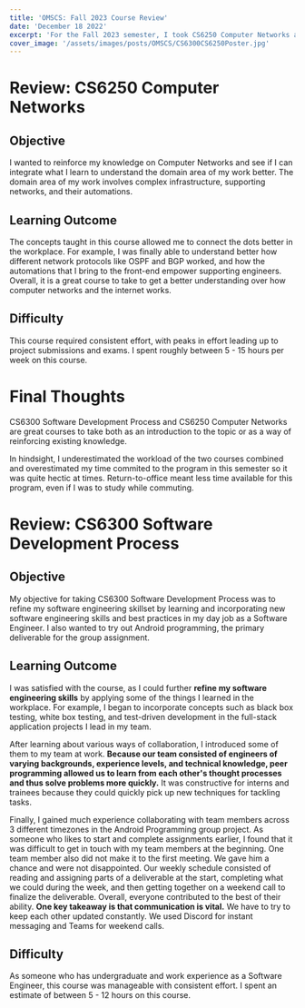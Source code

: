 ```yaml
---
title: 'OMSCS: Fall 2023 Course Review'
date: 'December 18 2022'
excerpt: 'For the Fall 2023 semester, I took CS6250 Computer Networks and CS6300 Software Development Process. Here is my review for these courses.'
cover_image: '/assets/images/posts/OMSCS/CS6300CS6250Poster.jpg'
---
```

# Review: CS6250 Computer Networks
## Objective
I wanted to reinforce my knowledge on Computer Networks and see if I can integrate what I learn to understand the domain area of my work better. The domain area of my work involves complex infrastructure, supporting networks, and their automations. 
## Learning Outcome
The concepts taught in this course allowed me to connect the dots better in the workplace. For example, I was finally able to understand better how different network protocols like OSPF and BGP worked, and how the automations that I bring to the front-end empower supporting engineers. Overall, it is a great course to take to get a better understanding over how computer networks and the internet works. 
## Difficulty
This course required consistent effort, with peaks in effort leading up to project submissions and exams. I spent roughly between 5 - 15 hours per week on this course. 

# Final Thoughts
CS6300 Software Development Process and CS6250 Computer Networks are great courses to take both as an introduction to the topic or as a way of reinforcing existing knowledge. 

In hindsight, I underestimated the workload of the two courses combined and overestimated my time commited to the program in this semester so it was quite hectic at times. Return-to-office meant less time available for this program, even if I was to study while commuting. 

# Review: CS6300 Software Development Process
## Objective
My objective for taking CS6300 Software Development Process was to refine my software engineering skillset by learning and incorporating new software engineering skills and best practices in my day job as a Software Engineer. I also wanted to try out Android programming, the primary deliverable for the group assignment. 
## Learning Outcome
I was satisfied with the course, as I could further **refine my software engineering skills** by applying some of the things I learned in the workplace. For example, I began to incorporate concepts such as black box testing, white box testing, and test-driven development in the full-stack application projects I lead in my team. 

After learning about various ways of collaboration, I introduced some of them to my team at work. **Because our team consisted of engineers of varying backgrounds, experience levels, and technical knowledge, peer programming allowed us to learn from each other's thought processes and thus solve problems more quickly.** It was constructive for interns and trainees because they could quickly pick up new techniques for tackling tasks.

Finally, I gained much experience collaborating with team members across 3 different timezones in the Android Programming group project. As someone who likes to start and complete assignments earlier, I found that it was difficult to get in touch with my team members at the beginning. One team member also did not make it to the first meeting. We gave him a chance and were not disappointed. Our weekly schedule consisted of reading and assigning parts of a deliverable at the start, completing what we could during the week, and then getting together on a weekend call to finalize the deliverable. Overall, everyone contributed to the best of their ability. **One key takeaway is that communication is vital.** We have to try to keep each other updated constantly. We used Discord for instant messaging and Teams for weekend calls. 
## Difficulty
As someone who has undergraduate and work experience as a Software Engineer, this course was manageable with consistent effort. I spent an estimate of between 5 - 12 hours on this course.